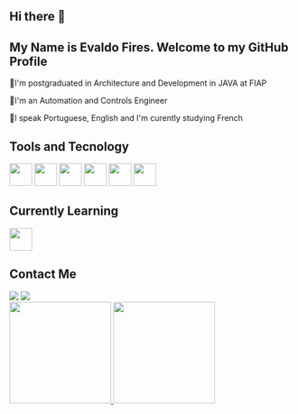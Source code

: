 ## Hi there 👋

## My Name is Evaldo Fires. Welcome to my GitHub Profile
 
🔹I'm postgraduated in Architecture and Development in JAVA at FIAP

🔹I'm an Automation and Controls Engineer

🔹I speak Portuguese, English and I'm curently studying French



## Tools and Tecnology

<img loading="lazy" src="https://cdn.jsdelivr.net/gh/devicons/devicon@latest/icons/java/java-original-wordmark.svg" width="40" height="40" /> <img loading="lazy" src="https://cdn.jsdelivr.net/gh/devicons/devicon@latest/icons/spring/spring-original-wordmark.svg" width="40" height="40" /> <img loading="lazy" src="https://cdn.jsdelivr.net/gh/devicons/devicon@latest/icons/mysql/mysql-original-wordmark.svg" width="40" height="40" /> <img loading="lazy" src="https://cdn.jsdelivr.net/gh/devicons/devicon@latest/icons/postgresql/postgresql-original-wordmark.svg" width="40" height="40" /> <img loading="lazy" src="https://cdn.jsdelivr.net/gh/devicons/devicon@latest/icons/mongodb/mongodb-original-wordmark.svg" width="40" height="40" /> <img loading="lazy" src="https://cdn.jsdelivr.net/gh/devicons/devicon@latest/icons/docker/docker-original-wordmark.svg" width="40" height="40"/>
          
## Currently Learning

 <img loading="lazy" src="https://cdn.jsdelivr.net/gh/devicons/devicon@latest/icons/amazonwebservices/amazonwebservices-original-wordmark.svg" width="40" height="40" />
          
## Contact Me

<div>
<a href="https://www.linkedin.com/in/evaldo-barbosa-fires-filho-75187b104/" target="_blank"><img loading="lazy" src="https://img.shields.io/badge/-LinkedIn-%230077B5?style=for-the-badge&logo=linkedin&logoColor=white" target="_blank"></a>
<a href="https://www.instagram.com/evaldofires/" target="_blank"> <img loading="lazy" src="https://img.shields.io/badge/-Instagram-%23E4405F?style=for-the-badge&logo=instagram&logoColor=white" target="_blank"></a>
</div>          
          
<div>
<a href="https://github.com/EvaldoFires">
<img loading="lazy" height="180em" src="https://github-readme-stats.vercel.app/api/top-langs/?username=EvaldoFires&layout=compact&langs_count=7&theme=dracula"/>
<img loading="lazy" height="180em" src="https://github-readme-stats.vercel.app/api?username=EvaldoFires&show_icons=true&theme=dracula&include_all_commits=true&count_private=true"/>
</div>          




